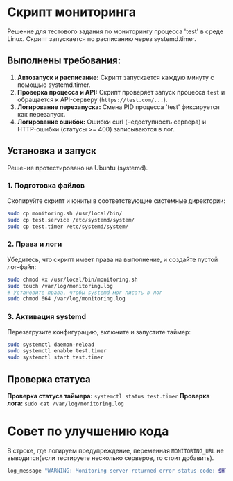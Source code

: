 # Скрипт мониторинга

Решение для тестового задания по мониторингу процесса 'test' в среде Linux. Скрипт запускается по расписанию через systemd.timer.

## Выполнены требования:
1. **Автозапуск и расписание:** Скрипт запускается каждую минуту с помощью systemd.timer.
2.  **Проверка процесса и API:** Скрипт проверяет запуск процесса `test` и обращается к API-серверу (`https://test.com/...`).
3.  **Логирование перезапуска:** Смена PID процесса 'test' фиксируется как перезапуск.
4.  **Логирование ошибок:** Ошибки curl (недоступность сервера) и HTTP-ошибки (статусы >= 400) записываются в лог.

## Установка и запуск
Решение протестировано на Ubuntu (systemd).

### 1. Подготовка файлов
Скопируйте скрипт и юниты в соответствующие системные директории:

```bash
sudo cp monitoring.sh /usr/local/bin/
sudo cp test.service /etc/systemd/system/
sudo cp test.timer /etc/systemd/system/
```
### 2. Права и логи
Убедитесь, что скрипт имеет права на выполнение, и создайте пустой лог-файл:
```bash
sudo chmod +x /usr/local/bin/monitoring.sh
sudo touch /var/log/monitoring.log
# Установите права, чтобы systemd мог писать в лог
sudo chmod 664 /var/log/monitoring.log
```

### 3. Активация systemd
Перезагрузите конфигурацию, включите и запустите таймер:
```bash
sudo systemctl daemon-reload
sudo systemctl enable test.timer
sudo systemctl start test.timer
```

## Проверка статуса
**Проверка статуса таймера:** `systemctl status test.timer`
**Проверка лога:** `sudo cat /var/log/monitoring.log`

# Совет по улучшению кода
В строке, где логируем предупреждение, переменная `MONITORING_URL` не выводится(если тестируете несколько серверов, то стоит добавить).
```bash
log_message "WARNING: Monitoring server returned error status code: $HTTP_STATUS. URL: $MONITORING_URL"
```
